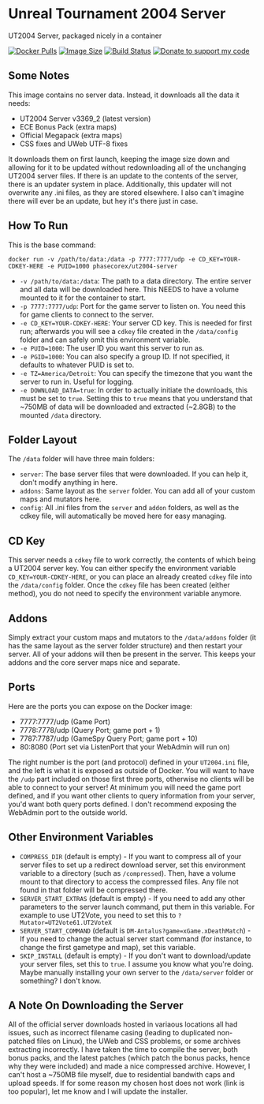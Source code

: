 # Unreal Tournament 2004 Server
UT2004 Server, packaged nicely in a container

[![Docker Pulls](https://img.shields.io/docker/pulls/phasecorex/ut2004-server)](https://hub.docker.com/r/phasecorex/ut2004-server)
[![Image Size](https://images.microbadger.com/badges/image/phasecorex/ut2004-server.svg)](https://microbadger.com/images/phasecorex/ut2004-server)
[![Build Status](https://img.shields.io/docker/build/phasecorex/ut2004-server)](https://hub.docker.com/r/phasecorex/ut2004-server)
[![Donate to support my code](https://img.shields.io/badge/Paypal-Donate-blue.svg)](https://paypal.me/pcx)

## Some Notes
This image contains no server data. Instead, it downloads all the data it needs:
 - UT2004 Server v3369_2 (latest version)
 - ECE Bonus Pack (extra maps)
 - Official Megapack (extra maps)
 - CSS fixes and UWeb UTF-8 fixes

It downloads them on first launch, keeping the image size down and allowing for it to be updated without redownloading all of the unchanging UT2004 server files. If there is an update to the contents of the server, there is an updater system in place. Additionally, this updater will not overwrite any .ini files, as they are stored elsewhere. I also can't imagine there will ever be an update, but hey it's there just in case.

## How To Run
This is the base command:
```
docker run -v /path/to/data:/data -p 7777:7777/udp -e CD_KEY=YOUR-CDKEY-HERE -e PUID=1000 phasecorex/ut2004-server
```
- `-v /path/to/data:/data`: The path to a data directory. The entire server and all data will be downloaded here. This NEEDS to have a volume mounted to it for the container to start.
- `-p 7777:7777/udp`: Port for the game server to listen on. You need this for game clients to connect to the server.
- `-e CD_KEY=YOUR-CDKEY-HERE`: Your server CD key. This is needed for first run; afterwards you will see a `cdkey` file created in the `/data/config` folder and can safely omit this environment variable.
- `-e PUID=1000`: The user ID you want this server to run as.
- `-e PGID=1000`: You can also specify a group ID. If not specified, it defaults to whatever PUID is set to.
- `-e TZ=America/Detroit`: You can specify the timezone that you want the server to run in. Useful for logging.
- `-e DOWNLOAD_DATA=true`: In order to actually initiate the downloads, this must be set to `true`. Setting this to `true` means that you understand that ~750MB of data will be downloaded and extracted (~2.8GB) to the mounted `/data` directory.

## Folder Layout
The `/data` folder will have three main folders:
- `server`: The base server files that were downloaded. If you can help it, don't modify anything in here.
- `addons`: Same layout as the `server` folder. You can add all of your custom maps and mutators here.
- `config`: All .ini files from the `server` and `addon` folders, as well as the cdkey file, will automatically be moved here for easy managing.

## CD Key
This server needs a `cdkey` file to work correctly, the contents of which being a UT2004 server key. You can either specify the environment variable `CD_KEY=YOUR-CDKEY-HERE`, or you can place an already created `cdkey` file into the `/data/config` folder. Once the `cdkey` file has been created (either method), you do not need to specify the environment variable anymore.

## Addons
Simply extract your custom maps and mutators to the `/data/addons` folder (it has the same layout as the server folder structure) and then restart your server. All of your addons will then be present in the server. This keeps your addons and the core server maps nice and separate.

## Ports
Here are the ports you can expose on the Docker image:
- 7777:7777/udp  (Game Port)
- 7778:7778/udp  (Query Port; game port + 1)
- 7787:7787/udp  (GameSpy Query Port; game port + 10)
- 80:8080        (Port set via ListenPort that your WebAdmin will run on)

The right number is the port (and protocol) defined in your `UT2004.ini` file, and the left is what it is exposed as outside of Docker. You will want to have the `/udp` part included on those first three ports, otherwise no clients will be able to connect to your server! At minimum you will need the game port defined, and if you want other clients to query information from your server, you'd want both query ports defined. I don't recommend exposing the WebAdmin port to the outside world.

## Other Environment Variables
- `COMPRESS_DIR` (default is empty) - If you want to compress all of your server files to set up a redirect download server, set this environment variable to a directory (such as `/compressed`). Then, have a volume mount to that directory to access the compressed files. Any file not found in that folder will be compressed there.
- `SERVER_START_EXTRAS` (default is empty) - If you need to add any other parameters to the server launch command, put them in this variable. For example to use UT2Vote, you need to set this to `?Mutator=UT2Vote61.UT2VoteX`
- `SERVER_START_COMMAND` (default is `DM-Antalus?game=xGame.xDeathMatch`) - If you need to change the actual server start command (for instance, to change the first gametype and map), set this variable.
- `SKIP_INSTALL` (default is empty) - If you don't want to download/update your server files, set this to `true`. I assume you know what you're doing. Maybe manually installing your own server to the `/data/server` folder or something? I don't know.

## A Note On Downloading the Server
All of the official server downloads hosted in variaous locations all had issues, such as incorrect filename casing (leading to duplicated non-patched files on Linux), the UWeb and CSS problems, or some archives extracting incorrectly. I have taken the time to compile the server, both bonus packs, and the latest patches (which patch the bonus packs, hence why they were included) and made a nice compressed archive. However, I can't host a ~750MB file myself, due to residential bandwith caps and upload speeds. If for some reason my chosen host does not work (link is too popular), let me know and I will update the installer.

